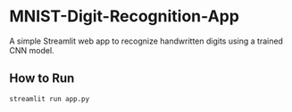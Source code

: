 # MNIST-Digit-Recognition-App

A simple Streamlit web app to recognize handwritten digits using a trained CNN model.

## How to Run

```bash
streamlit run app.py
